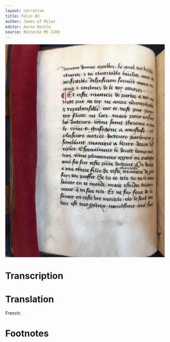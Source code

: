 ```yaml
---
layout: narrative
title: Folio 8V
author: James of Milan
editor: Aaron Kestle
source: Beinecke MS 1166
---
```


![Beinecke MS 1166 Folio 8V](https://raw.githubusercontent.com/oldfrenchtexts/L-aiguillon-d-amour-divine/master/assets/8V.jpg)

# Transcription



# Translation

French: 

# Footnotes

